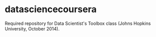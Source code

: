 datasciencecoursera
===================

Required repository for Data Scientist's Toolbox class (Johns Hopkins University, October 2014).
